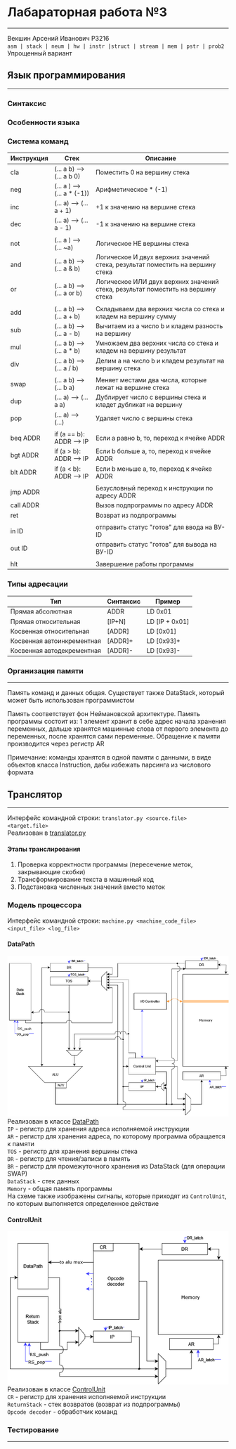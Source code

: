 # Лабараторная работа №3

---
Векшин Арсений Иванович P3216   
`asm | stack | neum | hw | instr |struct | stream | mem | pstr | prob2 `   
Упрощенный вариант

## Язык программирования

---

### Синтаксис

### Особенности языка

### Система команд

| __Инструкция__ | __Стек__                     | __Описание__                                                                       |
|----------------|------------------------------|------------------------------------------------------------------------------------|
| cla            | (... a b) --> (... a b 0)    | Поместить 0 на вершину стека                                                       |
| neg            | (... a ) --> (... a * (-1))  | Арифметическое * (-1)                                                              |
| inc            | (... a) --> (... a + 1)      | +1 к значению на вершине стека                                                     |
| dec            | (... a) --> (... a - 1)      | -1 к значению на вершине стека                                                     |
|                                               |                                                     |
| not            | (... a ) --> (... ~a)        | Логическое НЕ вершины стека                                                        |
| and            | (... a b) --> (... a & b)    | Логическое И двух верхних значений стека, результат поместить на вершину стека     |
| or             | (... a b) --> (... a or b)   | Логическое ИЛИ двух верхних значений стека, результат поместить на вершину стека   |
|                |                              |                                                                                    |
| add            | (... a b) --> (... a + b)    | Складываем два верхних числа со стека и кладем на вершину сумму                    |
| sub            | (... a b) --> (... a - b)    | Вычитаем из a число b и кладем разность на вершину                                 |
| mul            | (... a b) --> (... a * b)    | Умножаем два верхних числа со стека и кладем на вершину результат                  |
| div            | (... a b) --> (... a / b)    | Делим a на число b и кладем результат на вершину стека                             |
|                |                              |                                                                                    |
| swap           | (... a b) --> (... b a)      | Меняет местами два числа, которые лежат на вершине стека                           |
| dup            | (... a) --> (... a a)        | Дублирует число с вершины стека и кладет дубликат на вершину                       |
| pop            | (... a) --> (...)            | Удаляет число с вершины стека                                                      |
|                |                              |                                                                                    |
| beq ADDR       | if (a == b): ADDR --> IP     | Если a равно b, то, переход к ячейке ADDR                                          |
| bgt ADDR       | if (a > b): ADDR --> IP      | Если b больше a, то, переход к ячейке ADDR                                         |
| blt ADDR       | if (a < b): ADDR --> IP      | Если b меньше a, то, переход к ячейке ADDR                                         |
|                |                              |                                                                                    |
| jmp ADDR       |                              | Безусловный переход к инструкции по адресу ADDR                                    |
| call ADDR      |                              | Вызов подпрограммы по адресу ADDR                                                  |
| ret            |                              | Возврат из подпрограммы                                                            |
|                |                              |                                                                                    |
| in ID          |                              | отправить статус "готов" для ввода на ВУ-ID                                        |
| out ID         |                              | отправить статус "готов" для вывода на ВУ-ID                                       |
|                |                              |                                                                                    |
| hlt            |                              | Завершение работы программы                                                        |

### Типы адресации

|__Тип__              |__Синтаксис__ | __Пример__    |
|---------------------|--------------|---------------|
| Прямая абсолютная             | ADDR         | LD 0x01          |
| Прямая относительная          | [IP+N]       | LD [IP + 0x01]   |
| Косвенная относительная       | [ADDR]       | LD [0x01]        |
| Косвенная автоинкрементная    | [ADDR]+      | LD [0x93]+       |
| Косвенная автодекрементная    | [ADDR]-      | LD [0x93]-       |


### Организация памяти

---

Память команд и данных общая. Существует также DataStack, который может быть использован программистом  

Память соответствует фон Неймановской архитектуре. Память программы состоит из: 1 элемент хранит в себе адрес начала хранения переменных, дальше хранятся машинные слова от первого элемента до переменных, после хранятся сами переменные. Обращение к памяти производится через регистр AR

Примечание: команды хранятся в одной памяти с данными, в виде объектов класса Instruction, дабы избежать парсинга из числового формата

## Транслятор

---

Интерфейс командной строки: `translator.py <source.file> <target.file>`     
Реализован в [translator.py](translator.py)

#### Этапы транслирования

1. Проверка корректности программы (пересечение меток, закрывающие скобки)
2. Трансформирование текста в машинный код
3. Подстановка численных значений вместо меток


### Модель процессора

Интерфейс командной строки: `machine.py <machine_code_file> <input_file> <log_file>`

#### DataPath

![datapath](images/DataPath.png)   
Реализован в классе [DataPath](src/machine.py)  
`IP` - регистр для хранения адреса исполняемой инструкции  
`AR` - регистр для хранения адреса, по которому программа обращается к памяти  
`TOS` - регистр для хранения вершины стека  
`DR` - регистр для чтения/записи в память   
`BR` - регистр для промежуточного хранения из DataStack (для операции SWAP)   
`DataStack` - стек данных  
`Memory` - общая память программы  
На схеме также изображены сигналы, которые приходят из `ControlUnit`, по которым выполняется определенное действие  

#### ControlUnit

![control_unit](images/ControlUnit.png)   
Реализован в классе [ControlUnit](src/machine.py)  
`CR` - регистр для хранения исполняемой инструкции   
`ReturnStack` - стек возвратов (возврат из подпрограммы)   
`Opcode decoder` - обработчик команд

### Тестирование

---


